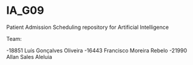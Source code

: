 # IA_G09
Patient Admission Scheduling repository for Artificial Intelligence 

Team:

-18851 Luís Gonçalves Oliveira
-16443 Francisco Moreira Rebelo
-21990 Allan Sales Aleluia